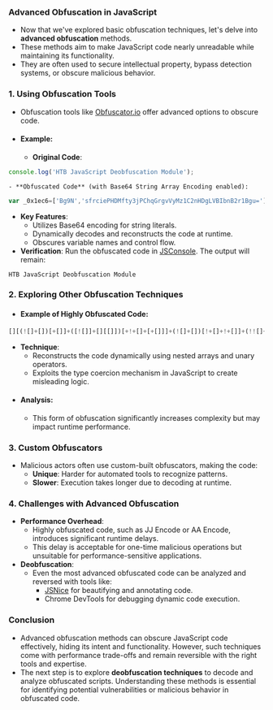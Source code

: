 ### **Advanced Obfuscation in JavaScript**
- Now that we've explored basic obfuscation techniques, let's delve into **advanced obfuscation** methods. 
- These methods aim to make JavaScript code nearly unreadable while maintaining its functionality. 
- They are often used to secure intellectual property, bypass detection systems, or obscure malicious behavior.



### **1. Using Obfuscation Tools**
- Obfuscation tools like [Obfuscator.io](https://obfuscator.io) offer advanced options to obscure code.
- #### Example:
	- **Original Code**:
```javascript
console.log('HTB JavaScript Deobfuscation Module');
```
	- **Obfuscated Code** (with Base64 String Array Encoding enabled):
```javascript
var _0x1ec6=['Bg9N','sfrciePHDMfty3jPChqGrgvVyMz1C2nHDgLVBIbnB2r1Bgu='];(function(_0x13249d,_0x1ec6e5){var _0x14f83b=function(_0x3f720f){while(--_0x3f720f){_0x13249d['push'](_0x13249d['shift']());}};_0x14f83b(++_0x1ec6e5);}(_0x1ec6,0xb4));var _0x14f8=function(_0x13249d,_0x1ec6e5){_0x13249d=_0x13249d-0x0;var _0x14f83b=_0x1ec6[_0x13249d];if(_0x14f8['eOTqeL']===undefined){var _0x3f720f=function(_0x32fbfd){var _0x523045='abcdefghijklmnopqrstuvwxyzABCDEFGHIJKLMNOPQRSTUVWXYZ0123456789+/=',_0x4f8a49=String(_0x32fbfd)['replace'](/=+$/,'');var _0x1171d4='';for(var _0x44920a=0x0,_0x2a30c5,_0x443b2f,_0xcdf142=0x0;_0x443b2f=_0x4f8a49['charAt'](_0xcdf142++);~_0x443b2f&&(_0x2a30c5=_0x44920a%0x4?_0x2a30c5*0x40+_0x443b2f:_0x443b2f,_0x44920a++%0x4)?_0x1171d4+=String['fromCharCode'](0xff&_0x2a30c5>>(-0x2*_0x44920a&0x6)):0x0){_0x443b2f=_0x523045['indexOf'](_0x443b2f);}return _0x1171d4;};_0x14f8['oZlYBE']=function(_0x8f2071){var _0x49af5e=_0x3f720f(_0x8f2071);var _0x52e65f=[];for(var _0x1ed1cf=0x0,_0x79942e=_0x49af5e['length'];_0x1ed1cf<_0x79942e;_0x1ed1cf++){_0x52e65f+='%'+('00'+_0x49af5e['charCodeAt'](_0x1ed1cf)['toString'](0x10))['slice'](-0x2);}return decodeURIComponent(_0x52e65f);},_0x14f8['qHtbNC']={},_0x14f8['eOTqeL']=!![];}var _0x20247c=_0x14f8['qHtbNC'][_0x13249d];return _0x20247c===undefined?(_0x14f83b=_0x14f8['oZlYBE'](_0x14f83b),_0x14f8['qHtbNC'][_0x13249d]=_0x14f83b):_0x14f83b=_0x20247c,_0x14f83b;};console[_0x14f8('0x0')](_0x14f8('0x1'));
```
- **Key Features**:
    - Utilizes Base64 encoding for string literals.
    - Dynamically decodes and reconstructs the code at runtime.
    - Obscures variable names and control flow.
- **Verification**: Run the obfuscated code in [JSConsole](https://jsconsole.com). The output will remain:
```
HTB JavaScript Deobfuscation Module
```



### **2. Exploring Other Obfuscation Techniques**
- #### **Example of Highly Obfuscated Code**:
```javascript
[][(![]+[])[+[]]+([![]]+[][[]])[+!+[]+[+[]]]+(![]+[])[!+[]+!+[]]+(!![]+[])[+[]]+(!![]+[])[!+[]+!+[]+!+[]]+(!![]+[])[+!+[]]][([][(![]+[])[+[]]+([![]]+[][[]])[+!+[]+[+[]]]+(![]+[])[!+[]+!+[]]+(!![]+[])[+[]]+(!![]+[])[!+[]+!+[]+!+[]]+(!![]+[])[+!+[]]]+[])[!+[]+!+[]+!+[]]+(!![]+[][(![]+[])[+[]]+([![]]+[][[]])[+!+[]+[+[]]]+(![]+[])[!+[]+!+[]]+(!![]+[])[+[]]+(!![]+[])[!+[]+!+[]+!+[]]+(!![]+[])[+!+[]]])[+!+[]+[+[]]]+(!![]+[])[+!+[]]])[!+[]+!+[]+[+[]]]()
```
- **Technique**:
    - Reconstructs the code dynamically using nested arrays and unary operators.
    - Exploits the type coercion mechanism in JavaScript to create misleading logic.
- #### **Analysis**:
	- This form of obfuscation significantly increases complexity but may impact runtime performance.



### **3. Custom Obfuscators**
 - Malicious actors often use custom-built obfuscators, making the code:
	- **Unique**: Harder for automated tools to recognize patterns.
	- **Slower**: Execution takes longer due to decoding at runtime.



### **4. Challenges with Advanced Obfuscation**
- **Performance Overhead**:
    - Highly obfuscated code, such as JJ Encode or AA Encode, introduces significant runtime delays.
    - This delay is acceptable for one-time malicious operations but unsuitable for performance-sensitive applications.
- **Deobfuscation**:
    - Even the most advanced obfuscated code can be analyzed and reversed with tools like:
        - [JSNice](http://www.jsnice.org) for beautifying and annotating code.
        - Chrome DevTools for debugging dynamic code execution.



### **Conclusion**
- Advanced obfuscation methods can obscure JavaScript code effectively, hiding its intent and functionality. However, such techniques come with performance trade-offs and remain reversible with the right tools and expertise.
- The next step is to explore **deobfuscation techniques** to decode and analyze obfuscated scripts. Understanding these methods is essential for identifying potential vulnerabilities or malicious behavior in obfuscated code.